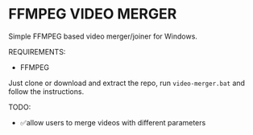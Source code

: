 # FFMPEG VIDEO MERGER
 Simple FFMPEG based video merger/joiner for Windows.


REQUIREMENTS:
  - FFMPEG

Just clone or download and extract the repo, run `video-merger.bat` and follow the instructions.



TODO:
- ✅allow users to merge videos with different parameters
